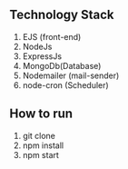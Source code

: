 Technology Stack
-----------
1. EJS (front-end)
2. NodeJs
3. ExpressJs
4. MongoDb(Database)
5. Nodemailer (mail-sender)
6. node-cron (Scheduler)

How to run
----------
1. git clone 
2. npm install
3. npm start


